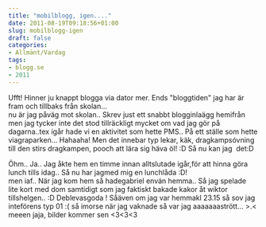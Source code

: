 ```yaml
---
title: "mobilblogg, igen...."
date: 2011-08-19T09:18:56+01:00
slug: mobilblogg-igen
draft: false
categories:
- Allmänt/Vardag
tags:
- blogg.se
- 2011
---
```

Ufft! Hinner ju knappt blogga via dator mer. Ends "bloggtiden" jag har är fram och tillbaks från skolan...  
nu är jag påväg mot skolan.. Skrev just ett snabbt blogginlaägg hemifrån men jag tycker inte det stod tillräckligt mycket om vad jag gör på dagarna..tex igår hade vi en aktivitet som hette PMS.. På ett ställe som hette viagraparken... Hahaaha! Men det innebar typ lekar, käk, dragkampsóvning till den stirs dragkampen, pooch att lära sig häva öl! :D Så nu kan jag  det:D  
  
Öhm.. Ja.. Jag åkte hem en timme innan alltslutade igår,för att hinna göra lunch tills idag.. Så nu har jagmed mig en lunchlåda :D!  
men iaf.. När jag kom hem så hadegabriel enván hemma.. Så jag spelade lite kort med dom samtidigt som jag faktiskt bakade kakor åt wiktor tillshelgen.. :D Deblevasgoda ! Såäven om jag var hemmakl 23.15 så sov jag inteförens typ 01 :( så imorse när jag vaknade så var jag aaaaaaastrött... >.<  
meeen jaja, bilder kommer sen <3<3<3